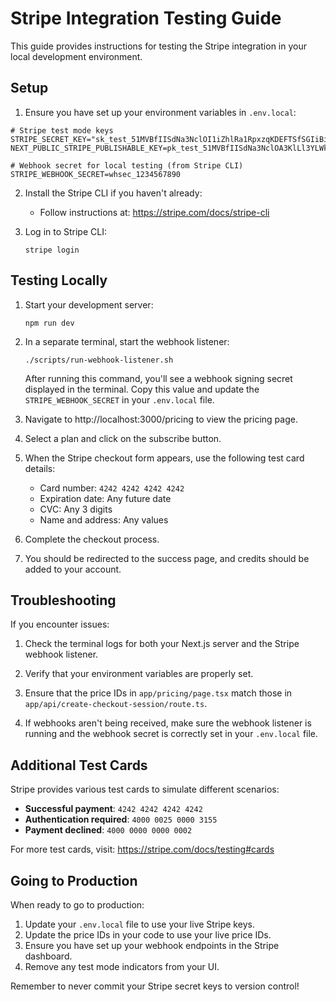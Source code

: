 # Stripe Integration Testing Guide

This guide provides instructions for testing the Stripe integration in your local development environment.

## Setup

1. Ensure you have set up your environment variables in `.env.local`:

```
# Stripe test mode keys
STRIPE_SECRET_KEY="sk_test_51MVBfIISdNa3NclOI1iZhlRa1RpxzqKDEFTSfSGIiBijKvzWwMZVUMDUZxrTCHVpYeqDpVrO2Jkd8C0eOd8OLMaC00j4VmQw7W"
NEXT_PUBLIC_STRIPE_PUBLISHABLE_KEY=pk_test_51MVBfIISdNa3NclOA3KlLl3YLWkAfpMFgEr8zBW8M0fEVUKkTgpWKejWYLbp9Bp0DvWUWVGaVNYFfE8BQD4c05o300Tpb2WDYw

# Webhook secret for local testing (from Stripe CLI)
STRIPE_WEBHOOK_SECRET=whsec_1234567890
```

2. Install the Stripe CLI if you haven't already:
   - Follow instructions at: https://stripe.com/docs/stripe-cli

3. Log in to Stripe CLI:
   ```
   stripe login
   ```

## Testing Locally

1. Start your development server:
   ```
   npm run dev
   ```

2. In a separate terminal, start the webhook listener:
   ```
   ./scripts/run-webhook-listener.sh
   ```
   
   After running this command, you'll see a webhook signing secret displayed in the terminal. Copy this value and update the `STRIPE_WEBHOOK_SECRET` in your `.env.local` file.

3. Navigate to http://localhost:3000/pricing to view the pricing page.

4. Select a plan and click on the subscribe button.

5. When the Stripe checkout form appears, use the following test card details:
   - Card number: `4242 4242 4242 4242`
   - Expiration date: Any future date
   - CVC: Any 3 digits
   - Name and address: Any values

6. Complete the checkout process.

7. You should be redirected to the success page, and credits should be added to your account.

## Troubleshooting

If you encounter issues:

1. Check the terminal logs for both your Next.js server and the Stripe webhook listener.

2. Verify that your environment variables are properly set.

3. Ensure that the price IDs in `app/pricing/page.tsx` match those in `app/api/create-checkout-session/route.ts`.

4. If webhooks aren't being received, make sure the webhook listener is running and the webhook secret is correctly set in your `.env.local` file.

## Additional Test Cards

Stripe provides various test cards to simulate different scenarios:

- **Successful payment**: `4242 4242 4242 4242`
- **Authentication required**: `4000 0025 0000 3155`
- **Payment declined**: `4000 0000 0000 0002`

For more test cards, visit: https://stripe.com/docs/testing#cards

## Going to Production

When ready to go to production:

1. Update your `.env.local` file to use your live Stripe keys.
2. Update the price IDs in your code to use your live price IDs.
3. Ensure you have set up your webhook endpoints in the Stripe dashboard.
4. Remove any test mode indicators from your UI.

Remember to never commit your Stripe secret keys to version control! 